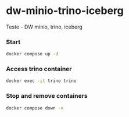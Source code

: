 # dw-minio-trino-iceberg
Teste - DW minio, trino, iceberg


### Start
```bash
docker compose up -d
```

### Access trino container
```bash
docker exec -it trino trino
```

### Stop and remove containers
```bash
docker compose down -v
```

